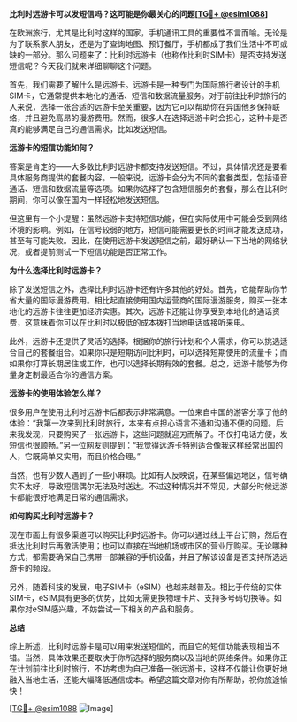 **比利时远游卡可以发短信吗？这可能是你最关心的问题[[TG💪+ @esim1088](https://t.me/s/esim1088)]**

在欧洲旅行，尤其是比利时这样的国家，手机通讯工具的重要性不言而喻。无论是为了联系家人朋友，还是为了查询地图、预订餐厅，手机都成了我们生活中不可或缺的一部分。那么问题来了：比利时远游卡（也称作比利时SIM卡）是否支持发送短信呢？今天我们就来详细聊聊这个问题。

首先，我们需要了解什么是远游卡。远游卡是一种专门为国际旅行者设计的手机SIM卡，它通常提供本地化的通话、短信和数据流量服务。对于前往比利时旅行的人来说，选择一张合适的远游卡至关重要，因为它可以帮助你在异国他乡保持联络，并且避免高昂的漫游费用。然而，很多人在选择远游卡时会担心，这种卡是否真的能够满足自己的通信需求，比如发送短信。

**远游卡的短信功能如何？**

答案是肯定的——大多数比利时远游卡都支持发送短信。不过，具体情况还是要看具体服务商提供的套餐内容。一般来说，远游卡会分为不同的套餐类型，包括语音通话、短信和数据流量等选项。如果你选择了包含短信服务的套餐，那么在比利时期间，你可以像在国内一样轻松地发送短信。

但这里有一个小提醒：虽然远游卡支持短信功能，但在实际使用中可能会受到网络环境的影响。例如，在信号较弱的地方，短信可能需要更长的时间才能发送成功，甚至有可能失败。因此，在使用远游卡发送短信之前，最好确认一下当地的网络状况，或者提前测试一下短信功能是否正常工作。

**为什么选择比利时远游卡？**

除了发送短信之外，选择比利时远游卡还有许多其他的好处。首先，它能帮助你节省大量的国际漫游费用。相比起直接使用国内运营商的国际漫游服务，购买一张本地化的远游卡往往更加经济实惠。其次，远游卡还能让你享受到本地化的通话资费，这意味着你可以在比利时以极低的成本拨打当地电话或接听来电。

此外，远游卡还提供了灵活的选择。根据你的旅行计划和个人需求，你可以挑选适合自己的套餐组合。如果你只是短期访问比利时，可以选择短期使用的流量卡；而如果你打算长期居住或工作，也可以选择长期有效的套餐。总之，远游卡能够为你量身定制最适合你的通信方案。

**远游卡的使用体验怎么样？**

很多用户在使用比利时远游卡后都表示非常满意。一位来自中国的游客分享了他的体验：“我第一次来到比利时旅行，本来有点担心语言不通和沟通不便的问题。后来我发现，只要购买了一张远游卡，这些问题就迎刃而解了。不仅打电话方便，发短信也很顺畅。”另一位网友则提到：“我觉得远游卡特别适合像我这样经常出国的人，它既简单又实用，而且价格合理。”

当然，也有少数人遇到了一些小麻烦。比如有人反映说，在某些偏远地区，信号确实不太好，导致短信偶尔无法及时送达。不过这种情况并不常见，大部分时候远游卡都能很好地满足日常的通信需求。

**如何购买比利时远游卡？**

现在市面上有很多渠道可以购买比利时远游卡。你可以通过线上平台订购，然后在抵达比利时后再激活使用；也可以直接在当地机场或市区的营业厅购买。无论哪种方式，都需要确保自己携带一部兼容的手机设备，并且了解该设备是否支持所选远游卡的频段。

另外，随着科技的发展，电子SIM卡（eSIM）也越来越普及。相比于传统的实体SIM卡，eSIM具有更多的优势，比如无需更换物理卡片、支持多号码切换等。如果你对eSIM感兴趣，不妨尝试一下相关的产品和服务。

**总结**

综上所述，比利时远游卡是可以用来发送短信的，而且它的短信功能表现相当不错。当然，具体效果还要取决于你所选择的服务商以及当地的网络条件。如果你正在计划前往比利时旅行，不妨考虑为自己准备一张远游卡，这样不仅能让你更好地融入当地生活，还能大幅降低通信成本。希望这篇文章对你有所帮助，祝你旅途愉快！

[[TG💪+ @esim1088](https://t.me/s/esim1088) ![Image](https://i.postimg.cc/4NQfJmqS/Snipaste-2025-05-13-00-14-12.png)]